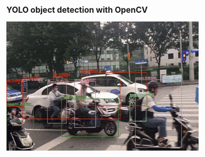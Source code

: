 ## YOLO object detection with OpenCV

<img align='middle' src="./docs/1.gif" width="600" height="338">
